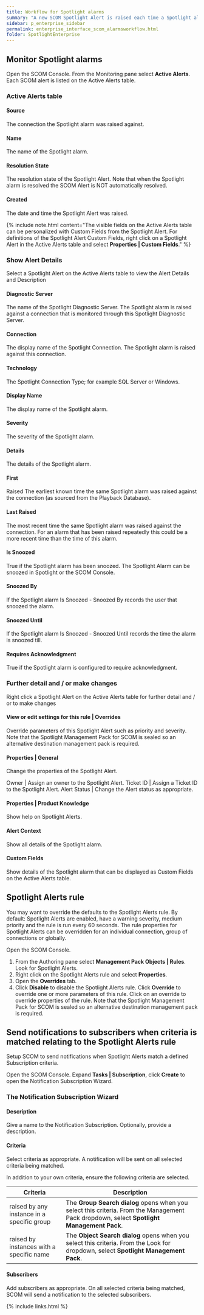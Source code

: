 ```yaml
---
title: Workflow for Spotlight alarms
summary: "A new SCOM Spotlight Alert is raised each time a Spotlight alarm is raised or the severity of a Spotlight alarm changes. All Spotlight alarms can be managed through the SCOM alerts work flow."
sidebar: p_enterprise_sidebar
permalink: enterprise_interface_scom_alarmsworkflow.html
folder: SpotlightEnterprise
---
```



## Monitor Spotlight alarms

Open the SCOM Console. From the Monitoring pane select **Active Alerts**. Each SCOM alert is listed on the Active Alerts table.

### Active Alerts table

#### Source
The connection the Spotlight alarm was raised against.

#### Name
The name of the Spotlight alarm.

#### Resolution State
The resolution state of the Spotlight Alert. Note that when the Spotlight alarm is resolved the SCOM Alert is NOT automatically resolved.

#### Created
The date and time the Spotlight Alert was raised.

{% include note.html content="The visible fields on the Active Alerts table can be personalized with Custom Fields from the Spotlight Alert. For definitions of the Spotlight Alert Custom Fields, right click on a Spotlight Alert in the Active Alerts table and select **Properties \| Custom Fields**." %}


### Show Alert Details

Select a Spotlight Alert on the Active Alerts table to view the Alert Details and Description

#### Diagnostic Server
The name of the Spotlight Diagnostic Server. The Spotlight alarm is raised against a connection that is monitored through this Spotlight Diagnostic Server.

#### Connection
The display name of the Spotlight Connection. The Spotlight alarm is raised against this connection.

#### Technology
The Spotlight Connection Type; for example SQL Server or Windows.

#### Display Name
The display name of the Spotlight alarm.

#### Severity
The severity of the Spotlight alarm.

#### Details
The details of the Spotlight alarm.

#### First
Raised The earliest known time the same Spotlight alarm was raised against the connection (as sourced from the Playback Database).

#### Last Raised
The most recent time the same Spotlight alarm was raised against the connection. For an alarm that has been raised repeatedly this could be a more recent time than the time of this alarm.

#### Is Snoozed
True if the Spotlight alarm has been snoozed. The Spotlight Alarm can be snoozed in Spotlight or the SCOM Console.

#### Snoozed By
If the Spotlight alarm Is Snoozed - Snoozed By records the user that snoozed the alarm.

#### Snoozed Until
If the Spotlight alarm Is Snoozed - Snoozed Until records the time the alarm is snoozed till.

#### Requires Acknowledgment
True if the Spotlight alarm is configured to require acknowledgment.


### Further detail and / or make changes

Right click a Spotlight Alert on the Active Alerts table for further detail and / or to make changes

#### View or edit settings for this rule \| Overrides
Override parameters of this Spotlight Alert such as priority and severity. Note that the Spotlight Management Pack for SCOM is sealed so an alternative destination management pack is required.

#### Properties \| General

Change the properties of the Spotlight Alert.

Owner | Assign an owner to the Spotlight Alert.
Ticket ID | Assign a Ticket ID to the Spotlight Alert.
Alert Status | Change the Alert status as appropriate.

#### Properties \| Product Knowledge
Show help on Spotlight Alerts.

#### Alert Context
Show all details of the Spotlight alarm.

#### Custom Fields
Show details of the Spotlight alarm that can be displayed as Custom Fields on the Active Alerts table.


## Spotlight Alerts rule

You may want to override the defaults to the Spotlight Alerts rule. By default: Spotlight Alerts are enabled, have a warning severity, medium priority and the rule is run every 60 seconds. The rule properties for Spotlight Alerts can be overridden for an individual connection, group of connections or globally.

Open the SCOM Console.

1. From the Authoring pane select **Management Pack Objects \| Rules**. Look for Spotlight Alerts.
2. Right click on the Spotlight Alerts rule and select **Properties**.
3. Open the **Overrides** tab.
4. Click **Disable** to disable the Spotlight Alerts rule. Click **Override** to override one or more parameters of this rule. Click on an override to override properties of the rule. Note that the Spotlight Management Pack for SCOM is sealed so an alternative destination management pack is required.


## Send notifications to subscribers when criteria is matched relating to the Spotlight Alerts rule

Setup SCOM to send notifications when Spotlight Alerts match a defined Subscription criteria.

Open the SCOM Console. Expand **Tasks \| Subscription**, click **Create** to open the Notification Subscription Wizard.

### The Notification Subscription Wizard

#### Description
Give a name to the Notification Subscription. Optionally, provide a description.

#### Criteria
Select criteria as appropriate. A notification will be sent on all selected criteria being matched.

In addition to your own criteria, ensure the following criteria are selected.

Criteria | Description
---------|------------
raised by any instance in a specific group | The **Group Search dialog** opens when you select this criteria. From the Management Pack dropdown, select **Spotlight Management Pack**.
raised by instances with a specific name | The **Object Search dialog** opens when you select this criteria. From the Look for dropdown, select **Spotlight Management Pack**.

#### Subscribers
Add subscribers as appropriate. On all selected criteria being matched, SCOM will send a notification to the selected subscribers.



{% include links.html %}
